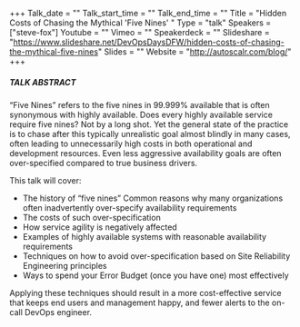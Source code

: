 +++
Talk_date = ""
Talk_start_time = ""
Talk_end_time = ""
Title = "Hidden Costs of Chasing the Mythical 'Five Nines' "
Type = "talk"
Speakers = ["steve-fox"]
Youtube = ""
Vimeo = ""
Speakerdeck = ""
Slideshare = "https://www.slideshare.net/DevOpsDaysDFW/hidden-costs-of-chasing-the-mythical-five-nines"
Slides = ""
Website = "http://autoscalr.com/blog/"
+++

##### TALK ABSTRACT

“Five Nines” refers to the five nines in 99.999% available that is often synonymous with highly available. Does every highly available service require five nines? Not by a long shot. Yet the general state of the practice is to chase after this typically unrealistic goal almost blindly in many cases, often leading to unnecessarily high costs in both operational and development resources. Even less aggressive availability goals are often over-specified compared to true business drivers.

This talk will cover: 

* The history of “five nines” 
  Common reasons why many organizations often inadvertently over-specify availability requirements 
* The costs of such over-specification 
* How service agility is negatively affected
* Examples of highly available systems with reasonable availability requirements 
* Techniques on how to avoid over-specification based on Site Reliability Engineering principles
* Ways to spend your Error Budget (once you have one) most effectively

Applying these techniques should result in a more cost-effective service that keeps end users and management happy, and fewer alerts to the on-call DevOps engineer.